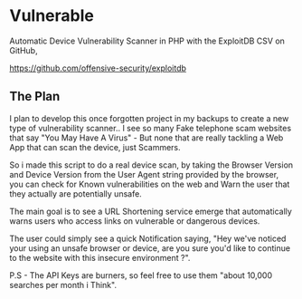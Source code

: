 # Vulnerable
Automatic Device Vulnerability Scanner in PHP with the ExploitDB CSV on GitHub,

https://github.com/offensive-security/exploitdb
   
  
## The Plan
I plan to develop this once forgotten project in my backups to create a new type of vulnerability scanner.. I see so many Fake telephone scam websites that say "You May Have A Virus" - But none that are really tackling a Web App that can scan the device, just Scammers.
    
So i made this script to do a real device scan, by taking the Browser Version and Device Version from the User Agent string provided by the browser, you can check for Known vulnerabilities on the web and Warn the user that they actually are potentially unsafe.
    
The main goal is to see a URL Shortening service emerge that automatically warns users who access links on vulnerable or dangerous devices.
 
The user could simply see a quick Notification saying, "Hey we've noticed your using an unsafe browser or device, are you sure you'd like to continue to the website with this insecure environment ?".
 

P.S - The API Keys are burners, so feel free to use them "about 10,000 searches per month i Think".

